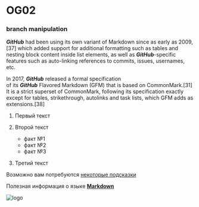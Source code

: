 # OG02
### branch manipulation

***GitHub*** had been using its own variant of Markdown since as early as 2009,[37] which added support for additional formatting such as tables and nesting block content inside list elements, as well as ***GitHub***-specific features such as auto-linking references to commits, issues, usernames, etc.

In 2017, ***GitHub*** released a formal specification<br/>  of its ***GitHub*** Flavored Markdown (GFM) that is based on CommonMark.[31] It is a strict superset of CommonMark, following its specification exactly except for tables, strikethrough, autolinks and task lists, which GFM adds as extensions.[38]

1. Первый текст
2. Второй текст
     
    - факт №1
    - факт №2
    - факт №3

3. Третий текст

Возможно вам потребуются [некоторые подсказки](HELP.md)

Полезная информация о языке [**Markdown**](https://ru.wikipedia.org/wiki/Markdown)

![logo](https://encrypted-tbn0.gstatic.com/images?q=tbn:ANd9GcSRJAXmYjb9pT5uUf24j2WP2H88gM2yjXVuLg&s)

